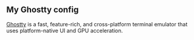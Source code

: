 ## My Ghostty config

[Ghostty](https://ghostty.org/) is a fast, feature-rich, and cross-platform terminal emulator that uses platform-native UI and GPU acceleration.
